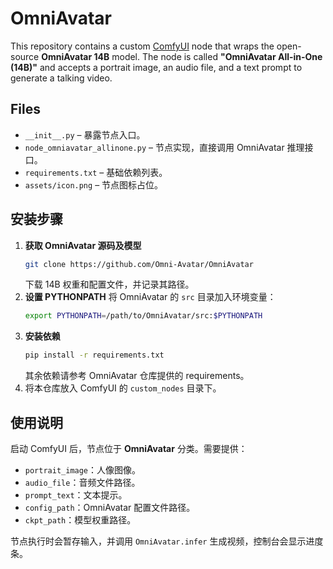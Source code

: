 # OmniAvatar

This repository contains a custom [ComfyUI](https://github.com/comfyanonymous/ComfyUI) node that wraps the open-source **OmniAvatar 14B** model. The node is called **"OmniAvatar All-in-One (14B)"** and accepts a portrait image, an audio file, and a text prompt to generate a talking video.

## Files

- `__init__.py` – 暴露节点入口。
- `node_omniavatar_allinone.py` – 节点实现，直接调用 OmniAvatar 推理接口。
- `requirements.txt` – 基础依赖列表。
- `assets/icon.png` – 节点图标占位。

## 安装步骤

1. **获取 OmniAvatar 源码及模型**
   ```bash
   git clone https://github.com/Omni-Avatar/OmniAvatar
   ```
   下载 14B 权重和配置文件，并记录其路径。
2. **设置 PYTHONPATH** 将 OmniAvatar 的 `src` 目录加入环境变量：
   ```bash
   export PYTHONPATH=/path/to/OmniAvatar/src:$PYTHONPATH
   ```
3. **安装依赖**
   ```bash
   pip install -r requirements.txt
   ```
   其余依赖请参考 OmniAvatar 仓库提供的 requirements。
4. 将本仓库放入 ComfyUI 的 `custom_nodes` 目录下。

## 使用说明

启动 ComfyUI 后，节点位于 **OmniAvatar** 分类。需要提供：

- `portrait_image`：人像图像。
- `audio_file`：音频文件路径。
- `prompt_text`：文本提示。
- `config_path`：OmniAvatar 配置文件路径。
- `ckpt_path`：模型权重路径。

节点执行时会暂存输入，并调用 `OmniAvatar.infer` 生成视频，控制台会显示进度条。

